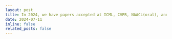 ```yaml
---
layout: post
title: In 2024, we have papers accepted at ICML, CVPR, NAACL(oral), and COLM. 
date: 2024-07-11 
inline: false
related_posts: false
---
```


